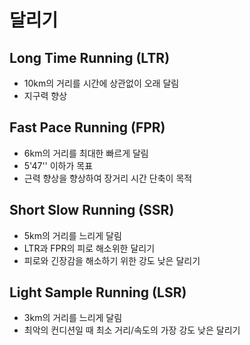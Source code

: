 # 달리기

## Long Time Running (LTR)
- 10km의 거리를 시간에 상관없이 오래 달림
- 지구력 향상

## Fast Pace Running (FPR)
- 6km의 거리를 최대한 빠르게 달림
- 5'47'' 이하가 목표
- 근력 향상을 향상하여 장거리 시간 단축이 목적

## Short Slow Running (SSR)
- 5km의 거리를 느리게 달림
- LTR과 FPR의 피로 해소위한 달리기
- 피로와 긴장감을 해소하기 위한 강도 낮은 달리기

## Light Sample Running (LSR)
- 3km의 거리를 느리게 달림
- 최악의 컨디션일 때 최소 거리/속도의 가장 강도 낮은 달리기 


